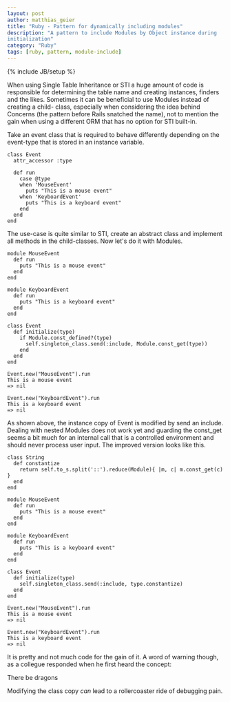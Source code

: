 ```yaml
---
layout: post
author: matthias_geier
title: "Ruby - Pattern for dynamically including modules"
description: "A pattern to include Modules by Object instance during
initialization"
category: "Ruby"
tags: [ruby, pattern, module-include]
---
```

{% include JB/setup %}

When using Single Table Inheritance or STI a huge amount of code is responsible
for determining the table name and creating instances, finders and the likes.
Sometimes it can be beneficial to use Modules instead of creating a child-
class, especially when considering the idea behind Concerns (the pattern before
Rails snatched the name), not to mention the gain when using a different ORM
that has no option for STI built-in.

Take an event class that is required to behave differently depending on the
event-type that is stored in an instance variable.

    class Event
      attr_accessor :type

      def run
        case @type
        when 'MouseEvent'
          puts "This is a mouse event"
        when 'KeyboardEvent'
          puts "This is a keyboard event"
        end
      end
    end

The use-case is quite similar to STI, create an abstract class and implement
all methods in the child-classes. Now let's do it with Modules.

    module MouseEvent
      def run
        puts "This is a mouse event"
      end
    end

    module KeyboardEvent
      def run
        puts "This is a keyboard event"
      end
    end

    class Event
      def initialize(type)
        if Module.const_defined?(type)
          self.singleton_class.send(:include, Module.const_get(type))
        end
      end
    end

    Event.new("MouseEvent").run
    This is a mouse event
    => nil

    Event.new("KeyboardEvent").run
    This is a keyboard event
    => nil

As shown above, the instance copy of Event is modified by send an include.
Dealing with nested Modules does not work yet and guarding the const_get seems
a bit much for an internal call that is a controlled environment and should
never process user input. The improved version looks like this.

    class String
      def constantize
        return self.to_s.split('::').reduce(Module){ |m, c| m.const_get(c) }
      end
    end

    module MouseEvent
      def run
        puts "This is a mouse event"
      end
    end

    module KeyboardEvent
      def run
        puts "This is a keyboard event"
      end
    end

    class Event
      def initialize(type)
        self.singleton_class.send(:include, type.constantize)
      end
    end

    Event.new("MouseEvent").run
    This is a mouse event
    => nil

    Event.new("KeyboardEvent").run
    This is a keyboard event
    => nil

It is pretty and not much code for the gain of it. A word of warning though,
as a collegue responded when he first heard the concept:

  There be dragons

Modifying the class copy *can* lead to a rollercoaster ride of debugging pain.
